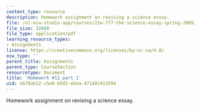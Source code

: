 ```yaml
---
content_type: resource
description: Homework assignment on revising a science essay.
file: /ol-ocw-studio-app/courses/21w-777-the-science-essay-spring-2009/e679ab12c5e865d3ebea47148c913594_MIT21W_777s09_assn09_hw11part1.pdf
file_size: 32040
file_type: application/pdf
learning_resource_types:
- Assignments
license: https://creativecommons.org/licenses/by-nc-sa/4.0/
ocw_type: ''
parent_title: Assignments
parent_type: CourseSection
resourcetype: Document
title: 'Homework #11 part 1'
uid: e679ab12-c5e8-65d3-ebea-47148c913594
---
```

Homework assignment on revising a science essay.